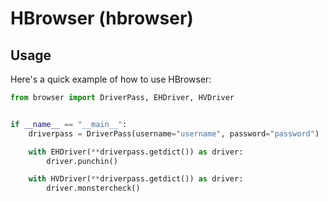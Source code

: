 # HBrowser (hbrowser)

## Usage

Here's a quick example of how to use HBrowser:

```python
from browser import DriverPass, EHDriver, HVDriver


if __name__ == "__main__":
    driverpass = DriverPass(username="username", password="password")

    with EHDriver(**driverpass.getdict()) as driver:
        driver.punchin()

    with HVDriver(**driverpass.getdict()) as driver:
        driver.monstercheck()
```
